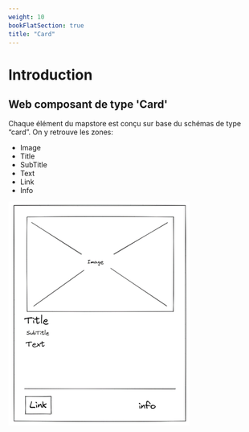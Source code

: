 ```yaml
---
weight: 10
bookFlatSection: true
title: "Card"
---
```


# Introduction

## Web composant de type 'Card'

Chaque élément du mapstore est conçu sur base du schémas de type “card”.
On y retrouve les zones:
-	Image
-	Title
-	SubTitle
-	Text
-	Link
-	Info

![card_schema.png](card_schema.png)
